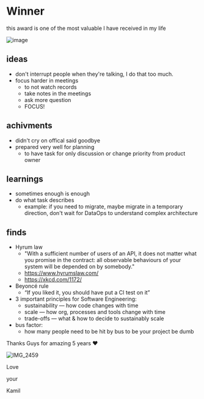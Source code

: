 # Winner

this award is one of the most valuable I have received in my life

![image](https://github.com/KuligKamil/kuligkamil.github.io/assets/13277748/70e3a884-bac4-4ab4-b6c2-87e3d7fa9029)

## ideas
* don't interrupt people when they're talking, I do that too much.
* focus harder in meetings
  * to not watch records 
  * take notes in the meetings
  * ask more question
  * FOCUS!

## achivments
* didn't cry on offical said goodbye
* prepared very well for planning
  * to have task for only discussion or change priority from product owner
    
## learnings
 * sometimes enough is enough
 * do what task describes
   * example: if you need to migrate, maybe migrate in a temporary direction, don't wait for DataOps to understand complex architecture
## finds
* Hyrum law
  * "With a sufficient number of users of an API,
    it does not matter what you promise
    in the contract: all observable behaviours of
    your system will be depended on by somebody."
  * https://www.hyrumslaw.com/
  * https://xkcd.com/1172/
* Beyoncé rule
  * “If you liked it, you should have put a CI test on it”
* 3 important principles for Software Engineering:
  * sustainability — how code changes with time
  * scale — how org, processes and tools change with time
  * trade-offs — what & how to decide to sustainably scale
* bus factor:
  * how many people need to be hit by bus to be your project be dumb

Thanks Guys for amazing 5 years ❤️

![IMG_2459](https://github.com/KuligKamil/kuligkamil.github.io/assets/13277748/5b7f1c3b-aa5c-4f84-99fc-94f545756cf4)


Love

your

Kamil
